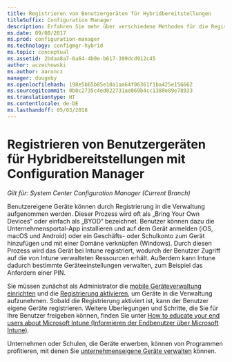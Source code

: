 ```yaml
---
title: Registrieren von Benutzergeräten für Hybridbereitstellungen
titleSuffix: Configuration Manager
description: Erfahren Sie mehr über verschiedene Methoden für die Registrierung von Benutzergeräten für Hybridbereitstellungen mit Configuration Manager.
ms.date: 09/08/2017
ms.prod: configuration-manager
ms.technology: configmgr-hybrid
ms.topic: conceptual
ms.assetid: 2bdaa8a7-6a64-4b0e-b617-309dcd912c45
author: aczechowski
ms.author: aaroncz
manager: dougeby
ms.openlocfilehash: 198e5b65b85e10a1aa64f06361f1ba425e156662
ms.sourcegitcommit: 0b0c2735c4ed822731ae069b4cc1380e89e78933
ms.translationtype: HT
ms.contentlocale: de-DE
ms.lasthandoff: 05/03/2018
---
```

# <a name="enroll-user-owned-devices-for-hybrid-deployments-with-configuration-manager"></a>Registrieren von Benutzergeräten für Hybridbereitstellungen mit Configuration Manager

*Gilt für: System Center Configuration Manager (Current Branch)*

Benutzereigene Geräte können durch Registrierung in die Verwaltung aufgenommen werden. Dieser Prozess wird oft als „Bring Your Own Devices“ oder einfach als „BYOD“ bezeichnet. Benutzer können dazu die Unternehmensportal-App installieren und auf dem Gerät anmelden (iOS, macOS und Android) oder ein Geschäfts- oder Schulkonto zum Gerät hinzufügen und mit einer Domäne verknüpfen (Windows). Durch diesen Prozess wird das Gerät bei Intune registriert, wodurch der Benutzer Zugriff auf die von Intune verwalteten Ressourcen erhält. Außerdem kann Intune dadurch bestimmte Geräteeinstellungen verwalten, zum Beispiel das Anfordern einer PIN.

Sie müssen zunächst als Administrator die [mobile Geräteverwaltung einrichten](setup-hybrid-mdm.md) und die [Registrierung aktivieren](enable-platform-enrollment.md), um Geräte in die Verwaltung aufzunehmen. Sobald die Registrierung aktiviert ist, kann der Benutzer eigene Geräte registrieren. Weitere Überlegungen und Schritte, die Sie für Ihre Benutzer freigeben können, finden Sie unter [How to educate your end users about Microsoft Intune (Informieren der Endbenutzer über Microsoft Intune)](https://docs.microsoft.com/intune/end-user-educate).

Unternehmen oder Schulen, die Geräte erwerben, können von Programmen profitieren, mit denen Sie [unternehmenseigene Geräte verwalten](enroll-company-owned-devices.md) können.
